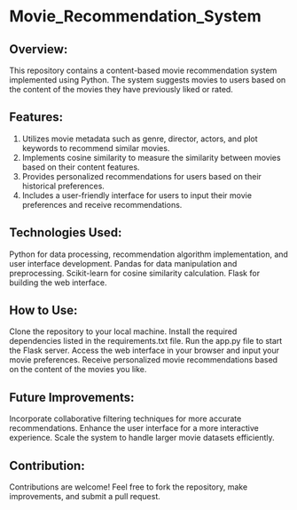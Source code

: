 # Movie_Recommendation_System
## Overview:
This repository contains a content-based movie recommendation system implemented using Python. The system suggests movies to users based on the content of the movies they have previously liked or rated.
## Features:
1) Utilizes movie metadata such as genre, director, actors, and plot keywords to recommend similar movies.
2) Implements cosine similarity to measure the similarity between movies based on their content features.
3) Provides personalized recommendations for users based on their historical preferences.
4) Includes a user-friendly interface for users to input their movie preferences and receive recommendations.
## Technologies Used:
Python for data processing, recommendation algorithm implementation, and user interface development.
Pandas for data manipulation and preprocessing.
Scikit-learn for cosine similarity calculation.
Flask for building the web interface.
## How to Use:
Clone the repository to your local machine.
Install the required dependencies listed in the requirements.txt file.
Run the app.py file to start the Flask server.
Access the web interface in your browser and input your movie preferences.
Receive personalized movie recommendations based on the content of the movies you like.
## Future Improvements:
Incorporate collaborative filtering techniques for more accurate recommendations.
Enhance the user interface for a more interactive experience.
Scale the system to handle larger movie datasets efficiently.
## Contribution:
Contributions are welcome! Feel free to fork the repository, make improvements, and submit a pull request.
